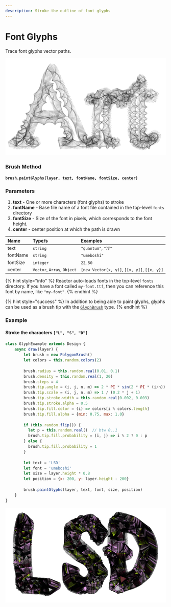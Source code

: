 ```yaml
---
description: Stroke the outline of font glyphs
---
```


# Font Glyphs

Trace font glyphs vector paths.

![](../../.gitbook/assets/screenshot-from-2020-09-11-11-05-28.png)

### Brush Method <a id="overview"></a>

**`brush.paintGlyphs(layer, text, fontName, fontSize, center)`**

### ‌Parameters‌

1. **text** - One or more characters \(font glyphs\) to stroke
2. **fontName** - Base file name of a font file contained in the top-level `fonts` directory
3. **fontSize** - Size of the font in pixels, which corresponds to the font height.
4. **center** - center position at which the path is drawn

| Name | Type/s | Examples |
| :--- | :--- | :--- |
| text | `string` | `"quantum"`, `"浮"`  |
| fontName | `string` | `"umeboshi"` |
| fontSize | `integer` | `22`, `50` |
| center | `Vector`, `Array`, `Object` | `[new Vector(x, y)]`, `[[x, y]]`, `[{x, y}]` |

{% hint style="info" %}
Reactor auto-loads fonts in the top-level `fonts` directory. If you have a font called `my-font.ttf`, then you can reference this font by name, like `"my-font"`.
{% endhint %}

{% hint style="success" %}
In addition to being able to paint glyphs, glyphs can be used as a brush tip with the [`GlyphBrush`](../brush-properties/brush-types/glyph-brush/) type.
{% endhint %}

### Example

#### Stroke the characters `["L", "S", "D"]`

```javascript
class GlyphExample extends Design {
    async draw(layer) {
        let brush = new PolygonBrush()
        let colors = this.random.colors(2)

        brush.radius = this.random.real(0.01, 0.1)
        brush.density = this.random.real(1, 20)
        brush.steps = 4
        brush.tip.angle = (i, j, n, m) => 2 * PI * sin(2 * PI * (i/n))
        brush.tip.scale = (i, j, n, m) => 1 / (0.2 * j + 1)
        brush.tip.stroke.width = this.random.real(0.002, 0.003)
        brush.tip.stroke.alpha = 0.5
        brush.tip.fill.color = (i) => colors[i % colors.length]
        brush.tip.fill.alpha = {min: 0.75, max: 1.0}
        
        if (this.random.flip()) {
          let p = this.random.real()  // btw 0..1
          brush.tip.fill.probability = (i, j) => i % 2 ? 0 : p
        } else {
          brush.tip.fill.probability = 1
        }
        
        let text = 'LSD'
        let font = 'umeboshi'
        let size = layer.height * 0.8
        let position = {x: 200, y: layer.height - 200}
        
        brush.paintGlyphs(layer, text, font, size, position)
    }
}
```

![Example Output](../../.gitbook/assets/lsd%20%281%29.png)



